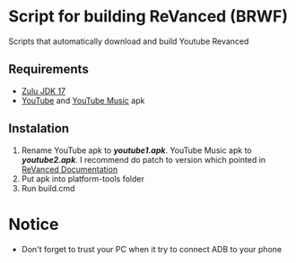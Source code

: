 # Script for building ReVanced (BRWF)
Scripts that automatically download and build Youtube Revanced

## Requirements
- [Zulu JDK 17](https://www.azul.com/downloads/?version=java-17-lts&os=windows&architecture=x86-64-bit&package=jdk)
- [YouTube](https://www.apkmirror.com/apk/google-inc/youtube/) and [YouTube Music](https://www.apkmirror.com/apk/google-inc/youtube-music/) apk
## Instalation
1. Rename YouTube apk to ***youtube1.apk***. YouTube Music apk to ***youtube2.apk***.
I recommend do patch to version which pointed in [ReVanced Documentation](https://github.com/revanced/revanced-documentation/wiki/Prerequisites)
2. Put apk into platform-tools folder
3. Run build.cmd
# Notice
- Don't forget to trust your PC when it try to connect ADB to your phone
